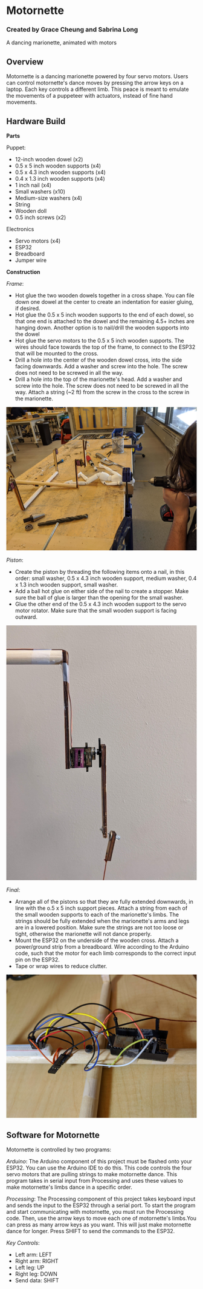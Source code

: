 # Motornette
### Created by Grace Cheung and Sabrina Long
A dancing marionette, animated with motors

## Overview

Motornette is a dancing marionette powered by four servo motors. Users can control motornette's dance moves by pressing the arrow keys on a laptop. Each key controls a different limb. This peace is meant to emulate the movements of a puppeteer with actuators, instead of fine hand movements.

## Hardware Build

**Parts**

Puppet:
- 12-inch wooden dowel (x2)
- 0.5 x 5 inch wooden supports (x4)
- 0.5 x 4.3 inch wooden supports (x4)
- 0.4 x 1.3 inch wooden supports (x4)
- 1 inch nail (x4)
- Small washers (x10)
- Medium-size washers (x4)
- String
- Wooden doll
- 0.5 inch screws (x2)

Electronics
- Servo motors (x4)
- ESP32
- Breadboard
- Jumper wire

**Construction**

*Frame*:
- Hot glue the two wooden dowels together in a cross shape. You can file down one dowel at the center to create an indentation for easier gluing, if desired.
- Hot glue the 0.5 x 5 inch wooden supports to the end of each dowel, so that one end is attached to the dowel and the remaining 4.5+ inches are hanging down. Another option is to nail/drill the wooden supports into the dowel
- Hot glue the servo motors to the 0.5 x 5 inch wooden supports. The wires should face towards the top of the frame, to connect to the ESP32 that will be mounted to the cross.
- Drill a hole into the center of the wooden dowel cross, into the side facing downwards. Add a washer and screw into the hole. The screw does not need to be screwed in all the way.
- Drill a hole into the top of the marionette's head. Add a washer and screw into the hole. The screw does not need to be screwed in all the way. Attach a string (~2 ft) from the screw in the cross to the screw in the marionette.

![Drilling into Marionette](photos/drill-marionette.jpg)


*Piston*:
- Create the piston by threading the following items onto a nail, in this order: small washer, 0.5 x 4.3 inch wooden support, medium washer, 0.4 x 1.3 inch wooden support, small washer. 
- Add a ball hot glue on either side of the nail to create a stopper. Make sure the ball of glue is larger than the opening for the small washer.
- Glue the other end of the 0.5 x 4.3 inch wooden support to the servo motor rotator. Make sure that the small wooden support is facing outward.

![Piston Closeup](photos/piston.jpg)

*Final*:
- Arrange all of the pistons so that they are fully extended downwards, in line with the o.5 x 5 inch support pieces. Attach a string from each of the small wooden supports to each of the marionette's limbs. The strings should be fully extended when the marionette's arms and legs are in a lowered position. Make sure the strings are not too loose or tight, otherwise the marionette will not dance properly.
- Mount the ESP32 on the underside of the wooden cross. Attach a power/ground strip from a breadboard. Wire according to the Arduino code, such that the motor for each limb corresponds to the correct input pin on the ESP32.
- Tape or wrap wires to reduce clutter.

![ESP32 Wiring](photos/wiring.jpg)

## Software for Motornette

Motornette is controlled by two programs:

*Arduino*: The Arduino component of this project must be flashed onto your ESP32. You can use the Arduino IDE to do this. This code controls the four servo motors that are pulling strings to make motornette dance. This program takes in serial input from Processing and uses these values to make motornette's limbs dance in a specific order.

*Processing*: The Processing component of this project takes keyboard input and sends the input to the ESP32 through a serial port. To start the program and start communicating with motornette, you must run the Processing code. Then, use the arrow keys to move each one of motornette's limbs.You can press as many arrow keys as you want. This will just make motornette dance for longer. Press SHIFT to send the commands to the ESP32.

*Key Controls*:
- Left arm: LEFT
- Right arm: RIGHT
- Left leg: UP
- Right leg: DOWN
- Send data: SHIFT
